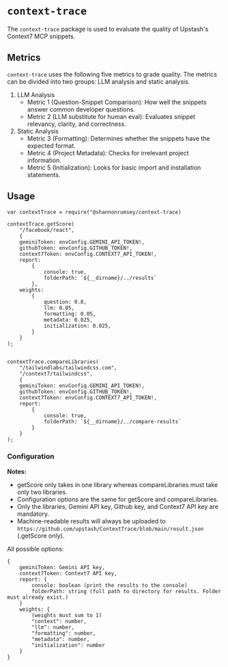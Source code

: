 # `context-trace`

The `context-trace` package is used to evaluate the quality of Upstash's Context7 MCP snippets.

## Metrics
`context-trace` uses the following five metrics to grade quality. The metrics can be divided into two groups: LLM analysis and static analysis.
1. LLM Analysis
    * Metric 1 (Question-Snippet Comparison): How well the snippets answer common developer questions.
    * Metric 2 (LLM substitute for human eval): Evaluates snippet relevancy, clarity, and correctness. 
2. Static Analysis
    * Metric 3 (Formatting): Determines whether the snippets have the expected format. 
    * Metric 4 (Project Metadata): Checks for irrelevant project information.
    * Metric 5 (Initialization): Looks for basic import and installation statements.

## Usage

```
var contextTrace = require("@shannonrumsey/context-trace) 

contextTrace.getScore(
    "/facebook/react", 
    { 
    geminiToken: envConfig.GEMINI_API_TOKEN!,
    githubToken: envConfig.GITHUB_TOKEN!,
    context7Token: envConfig.CONTEXT7_API_TOKEN!,
    report: 
        {
            console: true,
            folderPath: `${__dirname}/../results`
        },
    weights: 
        {
            question: 0.8,
            llm: 0.05,
            formatting: 0.05,
            metadata: 0.025,
            initialization: 0.025,
        }
    }
);


contextTrace.compareLibraries(
    "/tailwindlabs/tailwindcss.com",
    "/context7/tailwindcss",
    { 
    geminiToken: envConfig.GEMINI_API_TOKEN!,
    githubToken: envConfig.GITHUB_TOKEN!,
    context7Token: envConfig.CONTEXT7_API_TOKEN!,
    report: 
        {
            console: true,
            folderPath: `${__dirname}/../compare-results`
        }
    }
);
```

### Configuration
**Notes:**
* getScore only takes in one library whereas compareLibraries must take only two libraries.
* Configuration options are the same for getScore and compareLibraries.
* Only the libraries, Gemini API key, Github key, and Context7 API key are mandatory.
* Machine-readable results will always be uploaded to `https://github.com/upstash/ContextTrace/blob/main/result.json` (.getScore only). 

All possible options:
```
{
    geminiToken: Gemini API key,
    context7Token: Context7 API key,
    report: {
        console: boolean (print the results to the console)
        folderPath: string (full path to directory for results. Folder must already exist.)
    } 
    weights: {
        (weights must sum to 1)
        "context": number,
        "llm": number,
        "formatting": number,
        "metadata": number,
        "initialization": number
    } 
}
```